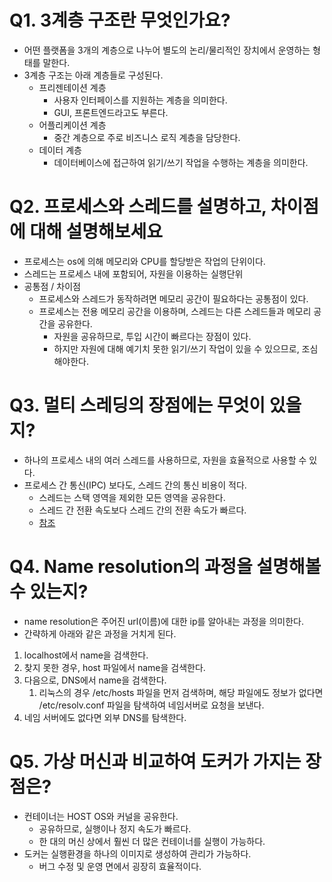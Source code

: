 # Q1. 3계층 구조란 무엇인가요?
- 어떤 플랫폼을 3개의 계층으로 나누어 별도의 논리/물리적인 장치에서 운영하는 형태를 말한다.
- 3계층 구조는 아래 계층들로 구성된다.
    - 프리젠테이션 계층
        - 사용자 인터페이스를 지원하는 계층을 의미한다.
        - GUI, 프론트엔드라고도 부른다.
    - 어플리케이션 계층
        - 중간 계층으로 주로 비즈니스 로직 계층을 담당한다.
    - 데이터 계층
        - 데이터베이스에 접근하여 읽기/쓰기 작업을 수행하는 계층을 의미한다.

# Q2. 프로세스와 스레드를 설명하고, 차이점에 대해 설명해보세요
- 프로세스는 os에 의해 메모리와 CPU를 할당받은 작업의 단위이다.
- 스레드는 프로세스 내에 포함되어, 자원을 이용하는 실행단위
- 공통점 / 차이점
    - 프로세스와 스레드가 동작하려면 메모리 공간이 필요하다는 공통점이 있다.
    - 프로세스는 전용 메모리 공간을 이용하며, 스레드는 다른 스레드들과 메모리 공간을 공유한다.
        - 자원을 공유하므로, 투입 시간이 빠르다는 장점이 있다.
        - 하지만 자원에 대해 예기치 못한 읽기/쓰기 작업이 있을 수 있으므로, 조심해야한다.

# Q3. 멀티 스레딩의 장점에는 무엇이 있을지?
- 하나의 프로세스 내의 여러 스레드를 사용하므로, 자원을 효율적으로 사용할 수 있다.
- 프로세스 간 통신(IPC) 보다도, 스레드 간의 통신 비용이 적다.
    - 스레드는 스택 영역을 제외한 모든 영역을 공유한다.
    - 스레드 간 전환 속도보다 스레드 간의 전환 속도가 빠르다.
    - [참조](https://gmlwjd9405.github.io/2018/09/14/process-vs-thread.html)

# Q4. Name resolution의 과정을 설명해볼 수 있는지?
- name resolution은 주어진 url(이름)에 대한 ip를 알아내는 과정을 의미한다.
- 간략하게 아래와 같은 과정을 거치게 된다.

1. localhost에서 name을 검색한다.
2. 찾지 못한 경우, host 파일에서 name을 검색한다.
3. 다음으로, DNS에서 name을 검색한다.
    1. 리눅스의 경우 /etc/hosts 파일을 먼저 검색하며, 해당 파일에도 정보가 없다면 /etc/resolv.conf 파일을 탐색하여 네임서버로 요청을 보낸다.
4. 네임 서버에도 없다면 외부 DNS를 탐색한다.

# Q5. 가상 머신과 비교하여 도커가 가지는 장점은?
- 컨테이너는 HOST OS와 커널을 공유한다.
    - 공유하므로, 실행이나 정지 속도가 빠르다.
    - 한 대의 머신 상에서 훨씬 더 많은 컨테이너를 실행이 가능하다.
- 도커는 실행환경을 하나의 이미지로 생성하여 관리가 가능하다.
    - 버그 수정 및 운영 면에서 굉장히 효율적이다.